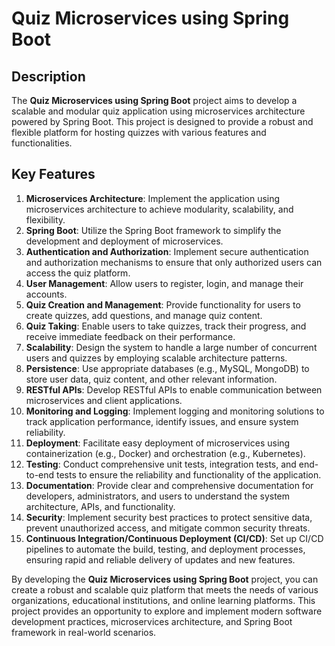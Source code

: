 # Quiz Microservices using Spring Boot

## Description

The **Quiz Microservices using Spring Boot** project aims to develop a scalable and modular quiz application using microservices architecture powered by Spring Boot. This project is designed to provide a robust and flexible platform for hosting quizzes with various features and functionalities.

## Key Features

1. **Microservices Architecture**: Implement the application using microservices architecture to achieve modularity, scalability, and flexibility.
2. **Spring Boot**: Utilize the Spring Boot framework to simplify the development and deployment of microservices.
3. **Authentication and Authorization**: Implement secure authentication and authorization mechanisms to ensure that only authorized users can access the quiz platform.
4. **User Management**: Allow users to register, login, and manage their accounts.
5. **Quiz Creation and Management**: Provide functionality for users to create quizzes, add questions, and manage quiz content.
6. **Quiz Taking**: Enable users to take quizzes, track their progress, and receive immediate feedback on their performance.
7. **Scalability**: Design the system to handle a large number of concurrent users and quizzes by employing scalable architecture patterns.
8. **Persistence**: Use appropriate databases (e.g., MySQL, MongoDB) to store user data, quiz content, and other relevant information.
9. **RESTful APIs**: Develop RESTful APIs to enable communication between microservices and client applications.
10. **Monitoring and Logging**: Implement logging and monitoring solutions to track application performance, identify issues, and ensure system reliability.
11. **Deployment**: Facilitate easy deployment of microservices using containerization (e.g., Docker) and orchestration (e.g., Kubernetes).
12. **Testing**: Conduct comprehensive unit tests, integration tests, and end-to-end tests to ensure the reliability and functionality of the application.
13. **Documentation**: Provide clear and comprehensive documentation for developers, administrators, and users to understand the system architecture, APIs, and functionality.
14. **Security**: Implement security best practices to protect sensitive data, prevent unauthorized access, and mitigate common security threats.
15. **Continuous Integration/Continuous Deployment (CI/CD)**: Set up CI/CD pipelines to automate the build, testing, and deployment processes, ensuring rapid and reliable delivery of updates and new features.

By developing the **Quiz Microservices using Spring Boot** project, you can create a robust and scalable quiz platform that meets the needs of various organizations, educational institutions, and online learning platforms. This project provides an opportunity to explore and implement modern software development practices, microservices architecture, and Spring Boot framework in real-world scenarios.

